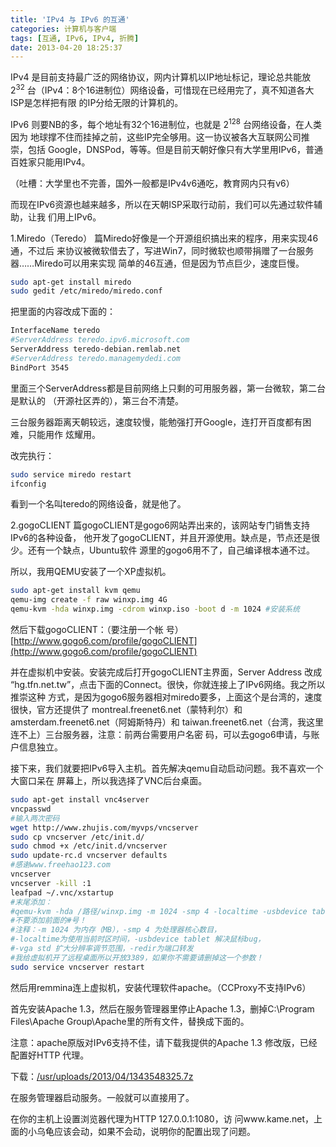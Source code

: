 ```yaml
---
title: 'IPv4 与 IPv6 的互通'
categories: 计算机与客户端
tags: [互通, IPv6, IPv4, 折腾]
date: 2013-04-20 18:25:37
---
```


IPv4 是目前支持最广泛的网络协议，网内计算机以IP地址标记，理论总共能放 $2^{32}$
台（IPv4：8个16进制位）网络设备，可惜现在已经用完了，真不知道各大ISP是怎样把有限
的IP分给无限的计算机的。

IPv6 则要NB的多，每个地址有32个16进制位，也就是 $2^{128}$ 台网络设备，在人类因为
地球撑不住而挂掉之前，这些IP完全够用。这一协议被各大互联网公司推崇，包括
Google，DNSPod，等等。但是目前天朝好像只有大学里用IPv6，普通百姓家只能用IPv4。

（吐槽：大学里也不完善，国外一般都是IPv4v6通吃，教育网内只有v6）

而现在IPv6资源也越来越多，所以在天朝ISP采取行动前，我们可以先通过软件辅助，让我
们用上IPv6。

1.Miredo（Teredo） 篇Miredo好像是一个开源组织搞出来的程序，用来实现46通，不过后
来协议被微软借去了，写进Win7，同时微软也顺带捐赠了一台服务器……Miredo可以用来实现
简单的46互通，但是因为节点巨少，速度巨慢。

```bash
sudo apt-get install miredo
sudo gedit /etc/miredo/miredo.conf
```

把里面的内容改成下面的：

```bash
InterfaceName teredo
#ServerAddress teredo.ipv6.microsoft.com
ServerAddress teredo-debian.remlab.net
#ServerAddress teredo.managemydedi.com
BindPort 3545
```

里面三个ServerAddress都是目前网络上只剩的可用服务器，第一台微软，第二台是默认的
（开源社区弄的），第三台不清楚。

三台服务器距离天朝较远，速度较慢，能勉强打开Google，连打开百度都有困难，只能用作
炫耀用。

改完执行：

```bash
sudo service miredo restart
ifconfig
```

看到一个名叫teredo的网络设备，就是他了。

2.gogoCLIENT 篇gogoCLIENT是gogo6网站弄出来的，该网站专门销售支持IPv6的各种设备，
他开发了gogoCLIENT，并且开源使用。缺点是，节点还是很少。还有一个缺点，Ubuntu软件
源里的gogo6用不了，自己编译根本通不过。

所以，我用QEMU安装了一个XP虚拟机。

```bash
sudo apt-get install kvm qemu
qemu-img create -f raw winxp.img 4G
qemu-kvm -hda winxp.img -cdrom winxp.iso -boot d -m 1024 #安装系统
```

然后下载gogoCLIENT：（要注册一个帐
号）[http://www.gogo6.com/profile/gogoCLIENT](http://www.gogo6.com/profile/gogoCLIENT)

并在虚拟机中安装。安装完成后打开gogoCLIENT主界面，Server Address 改成
“hg.tfn.net.tw”，点击下面的Connect。很快，你就连接上了IPv6网络。我之所以推崇这种
方式，是因为gogo6服务器相对miredo要多，上面这个是台湾的，速度很快，官方还提供了
montreal.freenet6.net（蒙特利尔）和amsterdam.freenet6.net（阿姆斯特丹）和
taiwan.freenet6.net（台湾，我这里连不上）三台服务器，注意：前两台需要用户名密
码，可以去gogo6申请，与账户信息独立。

接下来，我们就要把IPv6导入主机。首先解决qemu自动启动问题。我不喜欢一个大窗口呆在
屏幕上，所以我选择了VNC后台桌面。

```bash
sudo apt-get install vnc4server
vncpasswd
#输入两次密码
wget http://www.zhujis.com/myvps/vncserver
sudo cp vncserver /etc/init.d/
sudo chmod +x /etc/init.d/vncserver
sudo update-rc.d vncserver defaults
#感谢www.freehao123.com
vncserver
vncserver -kill :1
leafpad ~/.vnc/xstartup
#末尾添加：
#qemu-kvm -hda /路径/winxp.img -m 1024 -smp 4 -localtime -usbdevice tablet -vga std -redir tcp:3389::3389 -redir tcp:1080::1080 &
#不要添加前面的#号！
#注释：-m 1024 为内存（MB），-smp 4 为处理器核心数目，
#-localtime为使用当前时区时间，-usbdevice tablet 解决鼠标bug，
#-vga std 扩大分辨率调节范围，-redir为端口转发
#我给虚拟机开了远程桌面所以开放3389，如果你不需要请删掉这一个参数！
sudo service vncserver restart
```

然后用remmina连上虚拟机，安装代理软件apache。（CCProxy不支持IPv6）

首先安装Apache 1.3，然后在服务管理器里停止Apache 1.3，删掉C:\Program
Files\Apache Group\Apache里的所有文件，替换成下面的。

注意：apache原版对IPv6支持不佳，请下载我提供的Apache 1.3 修改版，已经配置好HTTP
代理。

下载：[/usr/uploads/2013/04/1343548325.7z](/usr/uploads/2013/04/1343548325.7z)

在服务管理器启动服务。一般就可以直接用了。

在你的主机上设置浏览器代理为HTTP 127.0.0.1:1080，访
问www.kame.net，上面的小乌龟应该会动，如果不会动，说明你的配置出现了问题。
